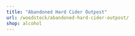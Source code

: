 ```yaml
---
title: "Abandoned Hard Cider Outpost"
url: /woodstock/abandoned-hard-cider-outpost/
shop: alcohol
---
```

